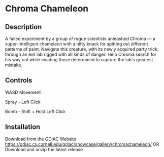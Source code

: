 # Chroma Chameleon

## Description
A failed experiment by a group of rogue scientists unleashed Chroma — a super-intelligent chameleon with a nifty knack for spitting out different patterns of paint. 
Navigate this creature, with its newly acquired party trick, through an evil lab rigged with all kinds of danger. Help Chroma search for his way out while 
evading those determined to capture the lab's greatest mistake.

## Controls 
WASD Movement

Spray - Left Click

Bomb - Shift + Hold Left Click

## Installation
Download from the GDIAC Website https://gdiac.cs.cornell.edu/gdiac/showcase/gallery/chromachameleon/
OR
Download and unzip the latest release



